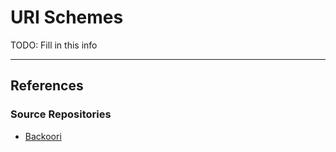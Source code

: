 # URI Schemes

TODO: Fill in this info

---
## References

### Source Repositories

- [Backoori](https://github.com/giuliocomi/backoori)